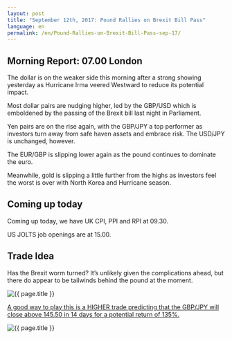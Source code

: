 ```yaml
---
layout: post
title: "September 12th, 2017: Pound Rallies on Brexit Bill Pass"
language: en
permalink: /en/Pound-Rallies-on-Brexit-Bill-Pass-sep-17/
---
```

## Morning Report: 07.00 London

The dollar is on the weaker side this morning after a strong showing yesterday as Hurricane Irma veered Westward to reduce its potential impact. 

Most dollar pairs are nudging higher, led by the GBP/USD which is emboldened by the passing of the Brexit bill last night in Parliament. 

Yen pairs are on the rise again, with the GBP/JPY a top performer as investors turn away from safe haven assets and embrace risk. The USD/JPY is unchanged, however. 

The EUR/GBP is slipping lower again as the pound continues to dominate the euro. 

Meanwhile, gold is slipping a little further from the highs as investors feel the worst is over with North Korea and Hurricane season. 

## Coming up today

Coming up today, we have UK CPI, PPI and RPI at 09.30. 

US JOLTS job openings are at 15.00. 

## Trade Idea

Has the Brexit worm turned? It’s unlikely given the complications ahead, but there do appear to be tailwinds behind the pound at the moment. 
 
<img class="post-image" src="{{ site.url }}/images/sep-17/2017-09-12_07-42-03.jpg" alt="{{ page.title }}" title="{{ page.title }}">

<a href="%LINK%%?currency=GBP&market=forex&underlying=frxGBPJPY&formname=higherlower&duration_amount=14&duration_units=d&amount=10&amount_type=payout&expiry_type=duration&barrier=145.50" target="_blank">A good way to play this is a HIGHER trade predicting that the GBP/JPY will close above 145.50 in 14 days for a potential return of 135%.</a>

<img class="post-image" src="{{ site.url }}/images/sep-17/2017-09-12_07-43-57.jpg" alt="{{ page.title }}" title="{{ page.title }}">